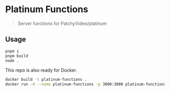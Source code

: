 # Platinum Functions

> Server functions for PatchyVideo/platinum

## Usage

```bash
pnpm i
pnpm build
node .
```

This repo is also ready for Docker.

```bash
docker build -t platinum-functions .
docker run -d --name platinum-functions -p 3000:3000 platinum-functions
```
